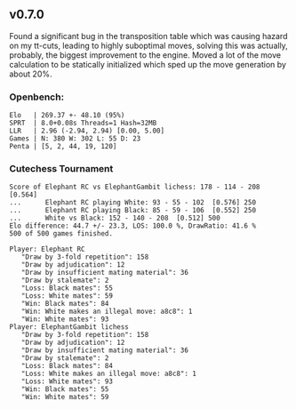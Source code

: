## v0.7.0
Found a significant bug in the transposition table which was causing hazard on my tt-cuts, leading to highly suboptimal moves, solving this was actually, probably, the biggest improvement to the engine.
Moved a lot of the move calculation to be statically initialized which sped up the move generation by about 20%.

### Openbench:
```
Elo   | 269.37 +- 48.10 (95%)
SPRT  | 8.0+0.08s Threads=1 Hash=32MB
LLR   | 2.96 (-2.94, 2.94) [0.00, 5.00]
Games | N: 380 W: 302 L: 55 D: 23
Penta | [5, 2, 44, 19, 120]
```

### Cutechess Tournament
```
Score of Elephant RC vs ElephantGambit lichess: 178 - 114 - 208 [0.564]
...      Elephant RC playing White: 93 - 55 - 102  [0.576] 250
...      Elephant RC playing Black: 85 - 59 - 106  [0.552] 250
...      White vs Black: 152 - 140 - 208  [0.512] 500
Elo difference: 44.7 +/- 23.3, LOS: 100.0 %, DrawRatio: 41.6 %
500 of 500 games finished.

Player: Elephant RC
   "Draw by 3-fold repetition": 158
   "Draw by adjudication": 12
   "Draw by insufficient mating material": 36
   "Draw by stalemate": 2
   "Loss: Black mates": 55
   "Loss: White mates": 59
   "Win: Black mates": 84
   "Win: White makes an illegal move: a8c8": 1
   "Win: White mates": 93
Player: ElephantGambit lichess
   "Draw by 3-fold repetition": 158
   "Draw by adjudication": 12
   "Draw by insufficient mating material": 36
   "Draw by stalemate": 2
   "Loss: Black mates": 84
   "Loss: White makes an illegal move: a8c8": 1
   "Loss: White mates": 93
   "Win: Black mates": 55
   "Win: White mates": 59
```